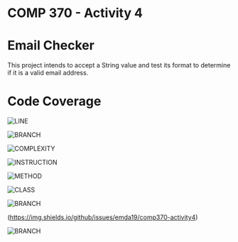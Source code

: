 # COMP 370 - Activity 4
# Email Checker

This project intends to accept a String value and test its format to determine if it is a valid email address.

# Code Coverage

![LINE](https://img.shields.io/badge/line--coverage-62%25-yellow.svg)

![BRANCH](https://img.shields.io/badge/branch--coverage-80%25-brightgreen.svg)

![COMPLEXITY](https://img.shields.io/badge/complexity-5.33-brightgreen.svg)

![INSTRUCTION](https://img.shields.io/badge/instruction--coverage-82%25-brightgreen.svg)

![METHOD](https://img.shields.io/badge/method--coverage-50%25-orange.svg)

![CLASS](https://img.shields.io/badge/class--coverage-66%25-yellow.svg)

![BRANCH](https://img.shields.io/github/languages/code-size/emda19/comp370-activity4)

(https://img.shields.io/github/issues/emda19/comp370-activity4)

![BRANCH](https://img.shields.io/github/commit-activity/m/emda19/comp370-activity4)